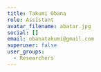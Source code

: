 ```yaml
---
title: Takumi Obana
role: Assistant
avatar_filename: abatar.jpg
social: []
email: obanatakumi@gmail.com
superuser: false
user_groups:
  - Researchers
---
```

